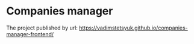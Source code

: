 # Companies manager

The project published by url: https://vadimstetsyuk.github.io/companies-manager-frontend/
